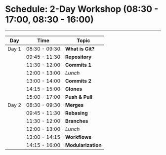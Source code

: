 # Schedule: 2-Day Workshop (08:30 - 17:00, 08:30 - 16:00)

---

| Day                | Time           | Topic                  |
|--------------------|----------------|------------------------|
| Day 1              | 08:30 - 09:30  | **What is Git?**       |
|                    | 09:45 - 11:30  | **Repository**         |
|                    | 11:30 - 12:00  | **Commits 1**          |
|                    | 12:00 - 13:00  | *Lunch*                |
|                    | 13:00 - 14:00  | **Commits 2**          |
|                    | 14:15 - 15:00  | **Clones**             |
|                    | 15:00 - 17:00  | **Push & Pull**        |
| Day 2              | 08:30 - 09:30  | **Merges**             |
|                    | 09:45 - 11:30  | **Rebasing**           |
|                    | 11:30 - 12:00  | **Branches**           |
|                    | 12:00 - 13:00  | *Lunch*                |
|                    | 13:00 - 14:15  | **Workflows**          |
|                    | 14:15 - 16:00  | **Modularization**     |
